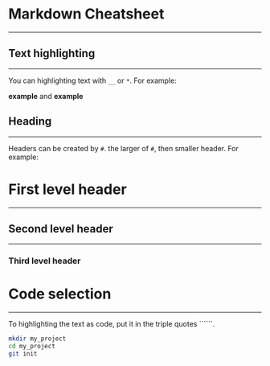 # Markdown Cheatsheet
----


## Text highlighting
----

You can highlighting text with `__` or `*`. For example:

__example__ and **example**

## Heading
----

Headers can be created by `#`. the larger of `#`, then smaller header. For example:
# First level header
----
## Second level header
----
### Third level header

# Code selection
----
To highlighting the text as code, put it in the triple quotes ``````.
```bash
mkdir my_project
cd my_project
git init
```

